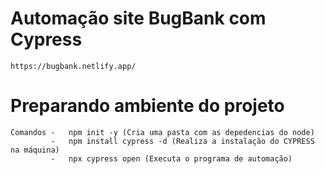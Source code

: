 
# Automação site BugBank com Cypress
    https://bugbank.netlify.app/

# Preparando ambiente do projeto
    Comandos -   npm init -y (Cria uma pasta com as depedencias do node)
             -   npm install cypress -d (Realiza a instalação do CYPRESS na máquina)
             -   npx cypress open (Executa o programa de automação)

